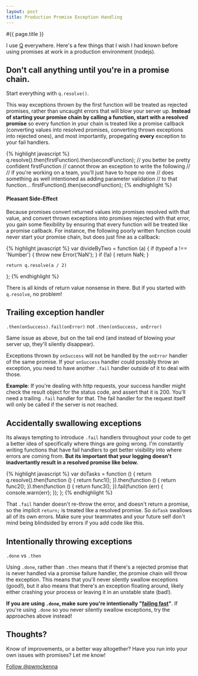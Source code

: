```yaml
---
layout: post
title: Production Promise Exception Handling
---
```


#{{ page.title }}

I use [Q](https://npmjs.org/package/q) everywhere. Here's a few things that I wish I had known before using promises at work in a production environment (nodejs). 

## Don't call anything until you're in a promise chain.
Start everything with `q.resolve()`.  

This way exceptions thrown by the first function will be treated as rejected promises, rather than uncaught errors that will blow your server up. __Instead of starting your promise chain by calling a function, start with a resolved promise__ so every function in your chain is treated like a promise callback (converting values into resolved promises, converting thrown exceptions into rejected ones), and most importantly, propegating __every__ exception to your fail handlers.

{% highlight javascript %}
q.resolve().then(firstFunction).then(secondFunction);
// you better be pretty confident firstFunction
// cannot throw an exception to write the following
//
// if you're working on a team, you'll just have to hope no one
// does something as well intentioned as adding parameter validation
// to that function...
firstFunction().then(secondFunction);
{% endhighlight %}

#### Pleasant Side-Effect

Because promises convert returned values into promises resolved with that value, and convert thrown exceptions into promises rejected with that error, you gain some flexibility by ensuring that every function will be treated like a promise callback. For instance, the following poorly written function could never start your promise chain, but does just fine as a callback:

{% highlight javascript %}
var divideByTwo = function (a) {
    if (typeof a !== 'Number') {
        throw new Error('NaN');
    }
    if (!a) {
        return NaN;
    }

    return q.resolve(a / 2)
};
{% endhighlight %}

There is all kinds of return value nonsense in there. But if you started with `q.resolve`, no problem!

## Trailing exception handler
`.then(onSuccess).fail(onError)` not `.then(onSuccess, onError)`  

Same issue as above, but on the tail end (and instead of blowing your server up, they'll silently disappear).

Exceptions thrown by `onSuccess` will not be handled by the `onError` handler of the same promise. If your `onSuccess` handler could possibly throw an exception, you need to have another `.fail` handler outside of it to deal with those.

__Example__: If you're dealing with http requests, your success handler might check the result object for the status code, and assert that it is 200. You'll need a trailing `.fail` handler for that. The fail handler for the request itself will only be called if the server is not reached.

## Accidentally swallowing exceptions

Its always tempting to introduce `.fail` handlers throughout your code to get a better idea of specifically where things are going wrong. I'm constantly writing functions that have fail handlers to get better visibility into where errors are coming from. __But its important that your logging doesn't inadvertantly result in a resolved promise like below.__

{% highlight javascript %}
var doTasks = function () {
    return q.resolve().then(function () {
        return func1();
    }).then(function () {
        return func2();
    }).then(function () {
        return func3();
    }).fail(function (err) {
        console.warn(err);
    });
};
{% endhighlight %}

That `.fail` hander doesn't re-throw the error, and doesn't return a promise, so the implicit `return;` is treated like a resolved promise. So `doTask` swallows all of its own errors. Make sure your teammates and your future self don't mind being blindsided by errors if you add code like this.

## Intentionally throwing exceptions

`.done` vs `.then`

Using `.done`, rather than `.then` means that if there's a rejected promise that is never handled via a promise failure handler, the promise chain will throw the exception. This means that you'll never silently swallow exceptions (good!), but it also means that there's an exception floating around, likely either crashing your process or leaving it in an unstable state (bad!).

__If you are using `.done`, make sure you're intentionally "[failing fast](http://servantofchaos.com/2008/11/the-fail-first.html)"__. If you're using `.done` so you never silently swallow exceptions, try the approaches above instead!

## Thoughts?

Know of improvements, or a better way altogether? Have you run into your own issues with promises? Let me know!

<a href="https://twitter.com/pwmckenna" class="twitter-follow-button" data-show-count="false">Follow @pwmckenna</a>
<script>!function(d,s,id){var js,fjs=d.getElementsByTagName(s)[0];if(!d.getElementById(id)){js=d.createElement(s);js.id=id;js.src="//platform.twitter.com/widgets.js";fjs.parentNode.insertBefore(js,fjs);}}(document,"script","twitter-wjs");</script>